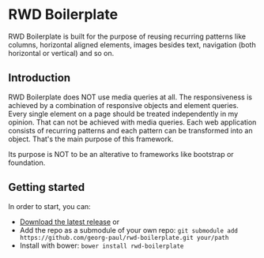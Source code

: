 RWD Boilerplate
=========

RWD Boilerplate is built for the purpose of reusing recurring patterns like columns, horizontal aligned elements, images besides text, navigation (both horizontal or vertical) and so on.

## Introduction

RWD Boilerplate does NOT use media queries at all. The responsiveness is achieved by a combination of responsive objects and element queries.
Every single element on a page should be treated independently in my opinion. That can not be achieved with media queries.
Each web application consists of recurring patterns and each pattern can be transformed into an object. That's the main purpose of this framework.

Its purpose is NOT to be an alterative to frameworks like bootstrap or foundation.

## Getting started

In order to start, you can:

* [Download the latest release](https://github.com/georg-paul/rwd-boilerplate/releases/tag/v0.6.0) or
* Add the repo as a submodule of your own repo: `git submodule add https://github.com/georg-paul/rwd-boilerplate.git your/path`
* Install with bower: `bower install rwd-boilerplate`